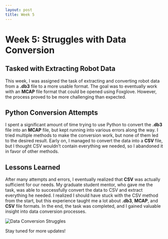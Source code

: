 ```yaml
---
layout: post
title: Week 5
---
```


# Week 5: Struggles with Data Conversion

## Tasked with Extracting Robot Data

This week, I was assigned the task of extracting and converting robot data from a **.db3** file to a more usable format. The goal was to eventually work with an **MCAP** file format that could be opened using Foxglove. However, the process proved to be more challenging than expected.

## Python Conversion Attempts

I spent a significant amount of time trying to use Python to convert the **.db3** file into an **MCAP** file, but kept running into various errors along the way. I tried multiple methods to make the conversion work, but none of them led to the desired result. Early on, I managed to convert the data into a **CSV** file, but I thought CSV wouldn’t contain everything we needed, so I abandoned it in favor of other methods.

## Lessons Learned

After many attempts and errors, I eventually realized that **CSV** was actually sufficient for our needs. My graduate student mentor, who gave me the task, was able to successfully convert the data to CSV and extract everything he needed. I realized I should have stuck with the CSV method from the start, but this experience taught me a lot about **.db3**, **MCAP**, and **CSV** file formats. In the end, the task was completed, and I gained valuable insight into data conversion processes.

![Data Conversion Struggles]([https://image.shutterstock.com/image-photo/data-management-abstract-information-exchange-260nw-1628477882.jpg](https://meta-quantum.today/wp-content/uploads/2024/02/Quantum-Can-robotics-overcome-its-data-scarcity-problem.png))

Stay tuned for more updates!
